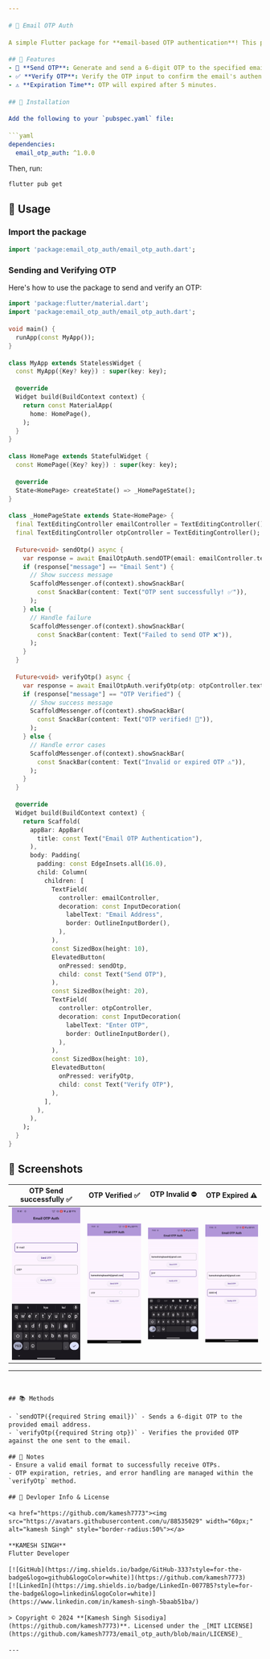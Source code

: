 ```yaml
---

# 📧 Email OTP Auth

A simple Flutter package for **email-based OTP authentication**! This package allows developers to send a 6-digit OTP to a user’s email and verify it for seamless email authentication. Perfect for apps that require email-based verification!

## 🌟 Features
- 🔑 **Send OTP**: Generate and send a 6-digit OTP to the specified email address.
- ✅ **Verify OTP**: Verify the OTP input to confirm the email's authenticity.
- ⚠️ **Expiration Time**: OTP will expired after 5 minutes.

## 🚀 Installation

Add the following to your `pubspec.yaml` file:

```yaml
dependencies:
  email_otp_auth: ^1.0.0
```

Then, run:

```bash
flutter pub get
```

## 📲 Usage

### Import the package

```dart
import 'package:email_otp_auth/email_otp_auth.dart';
```

### Sending and Verifying OTP

Here's how to use the package to send and verify an OTP:

```dart
import 'package:flutter/material.dart';
import 'package:email_otp_auth/email_otp_auth.dart';

void main() {
  runApp(const MyApp());
}

class MyApp extends StatelessWidget {
  const MyApp({Key? key}) : super(key: key);

  @override
  Widget build(BuildContext context) {
    return const MaterialApp(
      home: HomePage(),
    );
  }
}

class HomePage extends StatefulWidget {
  const HomePage({Key? key}) : super(key: key);

  @override
  State<HomePage> createState() => _HomePageState();
}

class _HomePageState extends State<HomePage> {
  final TextEditingController emailController = TextEditingController();
  final TextEditingController otpController = TextEditingController();

  Future<void> sendOtp() async {
    var response = await EmailOtpAuth.sendOTP(email: emailController.text);
    if (response["message"] == "Email Sent") {
      // Show success message
      ScaffoldMessenger.of(context).showSnackBar(
        const SnackBar(content: Text("OTP sent successfully! ✅")),
      );
    } else {
      // Handle failure
      ScaffoldMessenger.of(context).showSnackBar(
        const SnackBar(content: Text("Failed to send OTP ❌")),
      );
    }
  }

  Future<void> verifyOtp() async {
    var response = await EmailOtpAuth.verifyOtp(otp: otpController.text);
    if (response["message"] == "OTP Verified") {
      // Show success message
      ScaffoldMessenger.of(context).showSnackBar(
        const SnackBar(content: Text("OTP verified! 🎉")),
      );
    } else {
      // Handle error cases
      ScaffoldMessenger.of(context).showSnackBar(
        const SnackBar(content: Text("Invalid or expired OTP ⚠️")),
      );
    }
  }

  @override
  Widget build(BuildContext context) {
    return Scaffold(
      appBar: AppBar(
        title: const Text("Email OTP Authentication"),
      ),
      body: Padding(
        padding: const EdgeInsets.all(16.0),
        child: Column(
          children: [
            TextField(
              controller: emailController,
              decoration: const InputDecoration(
                labelText: "Email Address",
                border: OutlineInputBorder(),
              ),
            ),
            const SizedBox(height: 10),
            ElevatedButton(
              onPressed: sendOtp,
              child: const Text("Send OTP"),
            ),
            const SizedBox(height: 20),
            TextField(
              controller: otpController,
              decoration: const InputDecoration(
                labelText: "Enter OTP",
                border: OutlineInputBorder(),
              ),
            ),
            const SizedBox(height: 10),
            ElevatedButton(
              onPressed: verifyOtp,
              child: const Text("Verify OTP"),
            ),
          ],
        ),
      ),
    );
  }
}
```

## 📸 Screenshots

| OTP Send successfully ✅ | OTP Verified ✅ | OTP Invalid ⛔| OTP Expired ⚠️ |
|----------|--------------|-------------|-------------|
| ![OTP Send](https://github.com/kamesh7773/email_otp_auth/blob/main/assets/OTPSendSuccessfully.gif?raw=true) | ![OTP Verified](https://github.com/kamesh7773/email_otp_auth/blob/main/assets/OTPVerified.gif?raw=true) | ![OTP Invalid](https://github.com/kamesh7773/email_otp_auth/blob/main/assets/OTPInvalid.gif?raw=true) | ![OTP Expired](https://github.com/kamesh7773/email_otp_auth/blob/main/assets/OTPExpired.gif?raw=true) |

--- 
```


## 📚 Methods

- `sendOTP({required String email})` - Sends a 6-digit OTP to the provided email address.
- `verifyOtp({required String otp})` - Verifies the provided OTP against the one sent to the email.

## 📝 Notes
- Ensure a valid email format to successfully receive OTPs.
- OTP expiration, retries, and error handling are managed within the `verifyOtp` method.

## 🔗 Devloper Info & License 

<a href="https://github.com/kamesh7773"><img src="https://avatars.githubusercontent.com/u/88535029" width="60px;" alt="kamesh Singh" style="border-radius:50%"></a>

**KAMESH SINGH**  
Flutter Developer

[![GitHub](https://img.shields.io/badge/GitHub-333?style=for-the-badge&logo=github&logoColor=white)](https://github.com/kamesh7773)
[![LinkedIn](https://img.shields.io/badge/LinkedIn-0077B5?style=for-the-badge&logo=linkedin&logoColor=white)](https://www.linkedin.com/in/kamesh-singh-5baab51ba/)

> Copyright © 2024 **[Kamesh Singh Sisodiya](https://github.com/kamesh7773)**. Licensed under the _[MIT LICENSE](https://github.com/kamesh7773/email_otp_auth/blob/main/LICENSE)_

---